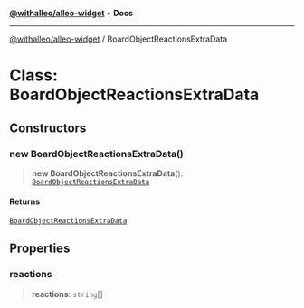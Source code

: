 [**@withalleo/alleo-widget**](../README.md) • **Docs**

***

[@withalleo/alleo-widget](../globals.md) / BoardObjectReactionsExtraData

# Class: BoardObjectReactionsExtraData

## Constructors

### new BoardObjectReactionsExtraData()

> **new BoardObjectReactionsExtraData**(): [`BoardObjectReactionsExtraData`](BoardObjectReactionsExtraData.md)

#### Returns

[`BoardObjectReactionsExtraData`](BoardObjectReactionsExtraData.md)

## Properties

### reactions

> **reactions**: `string`[]
